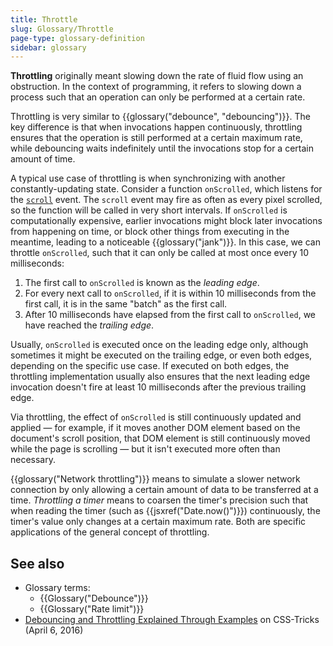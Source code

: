```yaml
---
title: Throttle
slug: Glossary/Throttle
page-type: glossary-definition
sidebar: glossary
---
```


**Throttling** originally meant slowing down the rate of fluid flow using an obstruction. In the context of programming, it refers to slowing down a process such that an operation can only be performed at a certain rate.

Throttling is very similar to {{glossary("debounce", "debouncing")}}. The key difference is that when invocations happen continuously, throttling ensures that the operation is still performed at a certain maximum rate, while debouncing waits indefinitely until the invocations stop for a certain amount of time.

A typical use case of throttling is when synchronizing with another constantly-updating state. Consider a function `onScrolled`, which listens for the [`scroll`](/en-US/docs/Web/API/Document/scroll_event) event. The `scroll` event may fire as often as every pixel scrolled, so the function will be called in very short intervals. If `onScrolled` is computationally expensive, earlier invocations might block later invocations from happening on time, or block other things from executing in the meantime, leading to a noticeable {{glossary("jank")}}. In this case, we can throttle `onScrolled`, such that it can only be called at most once every 10 milliseconds:

1. The first call to `onScrolled` is known as the _leading edge_.
2. For every next call to `onScrolled`, if it is within 10 milliseconds from the first call, it is in the same "batch" as the first call.
3. After 10 milliseconds have elapsed from the first call to `onScrolled`, we have reached the _trailing edge_.

Usually, `onScrolled` is executed once on the leading edge only, although sometimes it might be executed on the trailing edge, or even both edges, depending on the specific use case. If executed on both edges, the throttling implementation usually also ensures that the next leading edge invocation doesn't fire at least 10 milliseconds after the previous trailing edge.

Via throttling, the effect of `onScrolled` is still continuously updated and applied — for example, if it moves another DOM element based on the document's scroll position, that DOM element is still continuously moved while the page is scrolling — but it isn't executed more often than necessary.

{{glossary("Network throttling")}} means to simulate a slower network connection by only allowing a certain amount of data to be transferred at a time. _Throttling a timer_ means to coarsen the timer's precision such that when reading the timer (such as {{jsxref("Date.now()")}}) continuously, the timer's value only changes at a certain maximum rate. Both are specific applications of the general concept of throttling.

## See also

- Glossary terms:
  - {{Glossary("Debounce")}}
  - {{Glossary("Rate limit")}}
- [Debouncing and Throttling Explained Through Examples](https://css-tricks.com/debouncing-throttling-explained-examples/) on CSS-Tricks (April 6, 2016)
